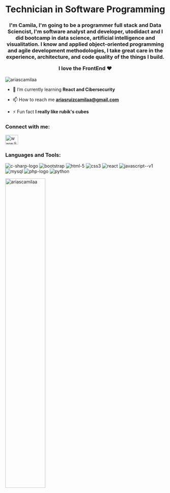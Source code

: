 <h1 align="center">Technician in Software Programming</h1>
<h3 align="center">I'm Camila, I'm going to be a programmer full stack and Data Sciencist, I'm software analyst and developer, utodidact and I did bootcamp in data science, artificial intelligence and visualitation. I know and applied object-oriented programming and agile development methodologies, I take great care in the experience, architecture, and code quality of the things I build.

I love the FrontEnd ❤️
</h3>


<p align="left"> <img src="https://komarev.com/ghpvc/?username=ariascamilaa&label=Profile%20views&color=0e75b6&style=flat" alt="ariascamilaa" /> </p>

- 🌱 I’m currently learning **React and Cibersecurity**

- 📫 How to reach me **ariasruizcamilaa@gmail.com**

- ⚡ Fun fact **I really like rubik's cubes**

<h3 align="left">Connect with me:</h3>
<p align="left">
<a href="https://linkedin.com/in/www.linkedin.com/in/camila-alexandra-arias-ruiz-3747941a6" target="blank"><img align="center" src="https://raw.githubusercontent.com/rahuldkjain/github-profile-readme-generator/master/src/images/icons/Social/linked-in-alt.svg" alt="www.linkedin.com/in/camila-alexandra-arias-ruiz-3747941a6" height="30" width="40" /></a>
</p>

<h3 align="left">Languages and Tools:</h3>

![c-sharp-logo](https://github.com/AriasCamilaA/AriasCamilaA/assets/122493418/115b1fa1-6e7a-42a2-a77f-79ee88dae9f3)
![bootstrap](https://github.com/AriasCamilaA/AriasCamilaA/assets/122493418/85190d0c-4dd8-4144-aecb-16940349ae96)
![html-5](https://github.com/AriasCamilaA/AriasCamilaA/assets/122493418/8a11d746-f3b8-407c-9864-73cc64646023)
![css3](https://github.com/AriasCamilaA/AriasCamilaA/assets/122493418/1b43a8c7-6552-4131-a288-cc71c04a1cda)
![react](https://github.com/AriasCamilaA/AriasCamilaA/assets/122493418/c9afd2e6-2214-4b63-b777-bd7bd372cad5)
![javascript--v1](https://github.com/AriasCamilaA/AriasCamilaA/assets/122493418/17c59d07-424f-4c6b-a5d2-fc87da1513f8)
![mysql](https://github.com/AriasCamilaA/AriasCamilaA/assets/122493418/c11ab360-a9ed-4673-be48-166806d1d591)
![php-logo](https://github.com/AriasCamilaA/AriasCamilaA/assets/122493418/cb8a0129-0cab-474e-acd8-10d15105ea67)
![python](https://github.com/AriasCamilaA/AriasCamilaA/assets/122493418/ba02c021-1f2b-47f4-a890-9fb52b544a7c)

<img width="50%" src="https://github-readme-streak-stats.herokuapp.com/?user=ariascamilaa&theme=tokyonight" alt="ariascamilaa" />
<br/>
